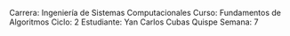 Carrera: Ingeniería de Sistemas Computacionales
Curso: Fundamentos de Algoritmos
Ciclo: 2
Estudiante: Yan Carlos Cubas Quispe
Semana: 7
